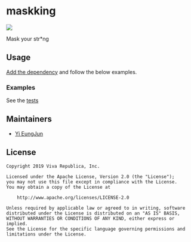 # maskking

[![](https://jitpack.io/v/toss/maskking.svg)](https://jitpack.io/#toss/maskking)

Mask your str\*ng

## Usage

[Add the dependency](https://jitpack.io/#toss/maskking/v0.1.1) and
follow the below examples.

### Examples

See the [tests](./src/test/kotlin/im/toss/maskking/MaskedStringTest.kt)

## Maintainers

* [Yi EungJun](https://github.com/eungjun-yi)

## License

    Copyright 2019 Viva Republica, Inc.

    Licensed under the Apache License, Version 2.0 (the "License");
    you may not use this file except in compliance with the License.
    You may obtain a copy of the License at

        http://www.apache.org/licenses/LICENSE-2.0

    Unless required by applicable law or agreed to in writing, software
    distributed under the License is distributed on an "AS IS" BASIS,
    WITHOUT WARRANTIES OR CONDITIONS OF ANY KIND, either express or implied.
    See the License for the specific language governing permissions and
    limitations under the License.
